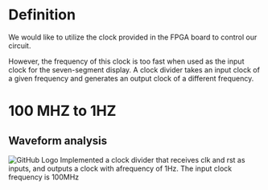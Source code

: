 # Definition
We would like to utilize the clock provided in the FPGA board to control our circuit. 

However, the frequency of this clock is too fast when used as the input clock for the seven-segment display. 
A clock divider takes an input clock of a given frequency and generates an output clock of a different frequency. 

# 100 MHZ to 1HZ
## Waveform analysis
![GitHub Logo]()
Implemented a clock divider that receives clk and rst as inputs, and outputs a clock with afrequency of 1Hz. The input clock frequency is 100MHz
